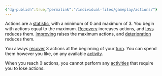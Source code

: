 ```yaml
---
{"dg-publish":true,"permalink":"/individual-files/gameplay/actions/"}
---
```


Actions are a [statistic](Statistics.md), with a minimum of 0 and maximum of 3. You begin with actions equal to the maximum. [Recovery](Recovery.md) increases actions, and [loss](Loss.md) reduces them. [Improving](Improvement.md) raises the maximum actions, and [deterioration](Deterioration.md) reduces them.

You always [recover](Recovery.md) 3 actions at the beginning of your [turn](Rounds.md). You can spend them however you like, on any available [activity](Activities.md).

When you reach 0 actions, you cannot perform any [activities](Activities.md) that require you to lose actions.